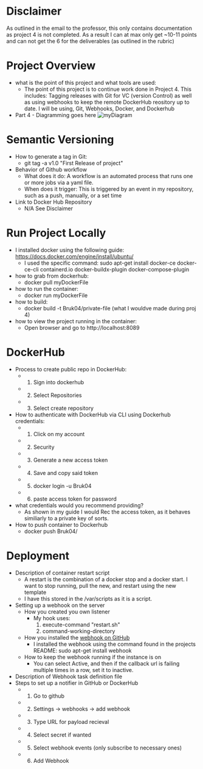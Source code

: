# Disclaimer
As outlined in the email to the professor, this only contains documentation as project 4 is not completed.
As a result I can at max only get ~10-11 points and can not get the 6 for the deliverables (as outlined in the rubric) 

# Project Overview
- what is the point of this project and what tools are used:
  - The point of this project is to continue work done in Project 4. This includes: Tagging releases with Git for VC (version Control) as well as using 
webhooks to keep the remote DockerHub reository up to date. I will be using, Git, Webhooks, Docker, and Dockerhub
- Part 4 - Diagramming goes here
   ![myDiagram](https://i.gyazo.com/9a1b874acd5d6d9a11bc9ec2ce950671.png)

# Semantic Versioning

- How to generate a tag in Git:
  - git tag -a v1.0 "First Release of project"
- Behavior of Github workflow
  - What does it do: A workflow is an automated process that runs one or more jobs via a yaml file.
  - When does it trigger: This is triggered by an event in my repository, such as a push, manually, or a set time
- Link to Docker Hub Repository
  - N/A See Disclaimer

# Run Project Locally

- I installed docker using the following guide: https://docs.docker.com/engine/install/ubuntu/
  - I used the specific command:  sudo apt-get install docker-ce docker-ce-cli containerd.io docker-buildx-plugin docker-compose-plugin
- how to grab from dockerhub:
  - docker pull myDockerFile
- how to run the container:
  - docker run myDockerFile
- how to build:
  -  docker build -t Bruk04/private-file (what I wouldve made during proj 4)
- how to view the project running in the container:
  - Open browser and go to http://localhost:8089

# DockerHub

- Process to create public repo in DockerHub:
  - 1. Sign into dockerhub
  - 2. Select Repositories
  - 3. Select create repository
- How to authenticate with DockerHub via CLI using Dockerhub credentials:
  - 1. Click on my account
  - 2. Security
  - 3. Generate a new access token
  - 4. Save and copy said token
  - 5. docker login -u Bruk04
  - 6. paste access token for password
 - what credentials would you recommend providing?
   - As shown in my guide I would Rec the access token, as it behaves similiarly to a private key of sorts.
- How to push container to Dockerhub
  - docker push Bruk04/<whatIWantToPush>

# Deployment

- Description of container restart script
  - A restart is the combination of a docker stop and a docker start. I want to stop running, pull the new, and restart using the new template
  - I have this stored in the /var/scripts as it is a script.
- Setting up a webhook on the server
  - How you created you own listener
    - My hook uses:
      1. execute-command "restart.sh"
      2. command-working-directory
  - How you installed the [webhook on GitHub](https://github.com/adnanh/webhook)
    - I installed the webhook using the command found in the projects README: sudo apt-get install webhook
  - How to keep the webhook running if the instance is on
    - You can select Active, and then if the callback url is failing multiple times in a row, set it to inactive.
- Description of Webhook task definition file
- Steps to set up a notifier in GitHub or DockerHub
  - 1. Go to github
  - 2. Settings -> webhooks -> add webhook
  - 3. Type URL for payload recieval
  - 4. Select secret if wanted
  - 5. Select webhook events (only subscribe to necessary ones)
  - 6. Add Webhook
